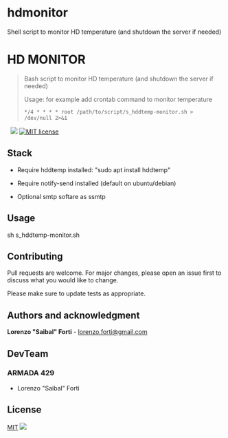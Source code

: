 # hdmonitor
Shell script to monitor HD temperature (and shutdown the server if needed)

# HD MONITOR

> Bash script to monitor HD temperature (and shutdown the server if needed)
>
> Usage: for example add crontab command to monitor temperature
>
> `*/4 * * * * root /path/to/script/s_hddtemp-monitor.sh > /dev/null 2>&1`

&nbsp;
![](https://img.shields.io/badge/Made%20with%20love%20and%20with-bash-blue) [![MIT license](https://img.shields.io/badge/License-MIT-green.svg)](https://lbesson.mit-license.org/)

## Stack

- Require hddtemp installed: "sudo apt install hddtemp"

- Require notify-send installed (default on ubuntu/debian)

- Optional smtp softare as ssmtp

## Usage

sh s_hddtemp-monitor.sh

## Contributing

Pull requests are welcome. For major changes, please open an issue first to discuss what you would like to change.

Please make sure to update tests as appropriate.

## Authors and acknowledgment

**Lorenzo "Saibal" Forti** - <lorenzo.forti@gmail.com>

## DevTeam

### ARMADA 429

* Lorenzo "Saibal" Forti

## License

[MIT](https://choosealicense.com/licenses/mit/)
![](https://img.shields.io/badge/License-Copyright%20Engagigo%20srl%20--%20All%20Rights%20Reserved-red)
